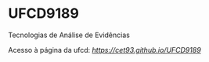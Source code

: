 
# UFCD9189
Tecnologias de Análise de Evidências

Acesso à página da ufcd: _https://cet93.github.io/UFCD9189_



<!-- O que é World Wide Web (WWW)?

É um sistema de informações que permite acessar e compartilhar conteúdos através da Internet. Foi criada em 1989 por Tim Berners-Lee e usa navegadores. A WWW é a parte da Internet que todos usamos para navegar em sites, ler notícias, assistir vídeos e interagir com o conteúdo online.

WWW é como uma enorme biblioteca. Ao digitar um endereço ou clicar em um link, é como se estivesse pegando um livro ou abrindo uma página nessa biblioteca. Navegadores são como portas que é usado para entrar e explorar todo o conteúdo disponível na Web.



O que é Private Network e Public Network?

Private Network (rede privada) é uma rede usada dentro de uma empresa, casa ou organização, onde apenas dispositivos autorizados podem se conectar.

Public Network (rede pública), como a internet, é acessível por qualquer pessoa. Ela permite a comunicação entre dispositivos de diferentes partes do mundo.

Uma rede privada é como uma festa em sua casa onde só amigos convidados podem entrar, somente pessoas autorizadas podem participar.
Uma rede pública é como um evento aberto numa praça onde qualquer pessoa pode aparecer e participar.



Devices on a Network?

Devices on a network são todos os aparelhos que estão conectados a uma rede, como computadores, celulares, tablets, impressoras, câmeras de segurança, entre outros. Esses dispositivos comunicam entre si para compartilhar informações ou acessar a internet. Cada dispositivo em uma rede tem um endereço único que o identifica e permite a troca de dados com outros dispositivos.

Os dispositivos em uma rede são como aparelhos que estão todos conectados. Eles conversam entre si e cada um desses aparelhos tem um número especial que ajuda a identificar quem está falando com quem.



IP Address?

IP (Internet Protocol ou Protocolo de Internet) Address é um número exclusivo que identifica cada dispositivo em uma rede, permitindo a comunicação entre eles.

É como o endereço de uma casa, usado para enviar e receber informações online.



MAC Address?

MAC (Media Access Control ou Controle de Acesso ao Meio) Address é um identificador único atribuído à placa de rede de cada dispositivo. Ele é fixo e usado para identificar o hardware de um dispositivo dentro de uma rede local.

O MAC Address é como um "nome" único que cada dispositivo tem para se identificar dentro de uma rede. Esse "nome" nunca muda e é usado para que os aparelhos se reconheçam e se comuniquem.



Spoof?

Spoofing é quando alguém falsifica ou altera informações para se passar por outra coisa.
No caso de "spoofar" o MAC Address, a pessoa muda o endereço MAC do seu dispositivo para imitar outro dispositivo, geralmente para enganar a rede ou acessar algo que seria bloqueado ou restrito.

Spoofar é como forjar ou fraudar um endereço. É como se você trocasse o "nome" do seu dispositivo por outro nome falso, para tentar entrar em um lugar onde só pessoas com certos nomes são permitidas, enganando a rede ou sistema e acessando algo que normalmente não teria permissão.



Ping?

O Ping é um comando usado para testar a conectividade entre dois dispositivos em uma rede. Ele envia pacotes de dados para um endereço IP específico e espera uma resposta.

É como mandar um "oi" de um computador para outro para ver se ele está lá e quanto tempo demora para responder. Se o outro computador responder, sabemos que está ligado e funcionando. É uma forma de testar se os dispositivos estão conectados e podem se comunicar.



ICMP?

O ICMP (Internet Control Message Protocol ou Protocolo de Mensagens de Controle da Internet) é um protocolo usado para enviar mensagens de controle e informações de erros entre dispositivos em uma rede. Ele é usado para verificar conectividade e resolver problemas, como no comando Ping, que utiliza o ICMP para testar se um dispositivo está online.

É como um mensageiro que avisa quando algo deu errado em uma rede.
Ajuda os computadores a se comunicarem se há problemas, como quando um caminho está bloqueado. O comando Ping usa o ICMP para perguntar a outro dispositivo: "Você está aí?" e o ICMP responde se o outro computador está disponível.

O Ping é como uma ferramenta que usa o protocolo ICMP para funcionar. O Ping envia uma mensagem, e o ICMP é o protocolo que transporta essa mensagem de um dispositivo para outro. -->

